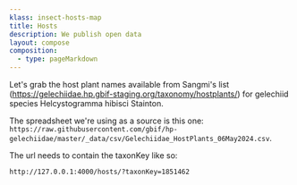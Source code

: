 ```yaml
---
klass: insect-hosts-map
title: Hosts
description: We publish open data
layout: compose
composition:
  - type: pageMarkdown
---
```


Let's grab the host plant names available from Sangmi's list (https://gelechiidae.hp.gbif-staging.org/taxonomy/hostplants/) for gelechiid species <emph>Helcystogramma hibisci</emph> Stainton.

The spreadsheet we're using as a source is this one: `https://raw.githubusercontent.com/gbif/hp-gelechiidae/master/_data/csv/Gelechiidae_HostPlants_06May2024.csv`.

The url needs to contain the taxonKey like so:

```
http://127.0.0.1:4000/hosts/?taxonKey=1851462
```

<article id="insect-hosts-info"></article>
<div class="container" id="insect-hosts-map"></div>

<script>
  const datasetTemplate = dataset => `
  <h1>
    Host plants for <i>${dataset.canonicalName}</i> (${dataset.bracketAuthorship}, ${dataset.bracketYear})
  </h1>
  <p>TaxonKey=${datasetKey}</p>
  <fieldset id="host-plants-list">
    <legend>Select a host plant to visualize in the map:</legend>
    ${dataset.hostPlantsArray ? dataset.hostPlantsArray.map(plant => `<div><input type="radio" id="${plant.taxonKey}" name="plant-layer" value="${plant.taxonKey}" ${plant.taxonKey ? '' : 'disabled'} /><label for="${plant.taxonKey}"><i>${plant.name}</i> - <a href="${plant.url}">See taxon profile in Catalog of Life</a></label></div>`).join('') : ''}
  </fieldset>
`;
</script>

<script src="/assets/leaflet.js"></script>
<script src="/assets/hosts.js"></script>

<!-- Next step: use GBIF search to add taxonKey values to csv -->
<!-- [ ] add hostplant taxonKeys to gbif url to fetch occurrences -->
